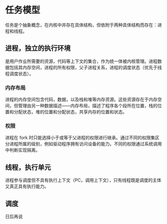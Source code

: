 # 任务模型

任务是个抽象概念，在内核中并存在具体结构，但依附于两种具体结构而存在：进程和线程。

## 进程，独立的执行环境

是用户作业所需要的资源，代码等上下文的集合，作为统一体被内核管理。进程数据包括其内存空间，进程的所有权限，父子进程关系，进程的调度状态（优先于线程调度状态）。

### 内存布局

进程的内存空间包含代码，数据，以及栈和堆等内存资源。这些资源存在于内存空间，但管理由另一种数据描述——内存布局，描述了程序各个段所在位置，栈的位置和分配状态，堆的位置和分配状态，共享内存的位置和状态。

### 权限

进程在 fork 时只能选择小于或等于父进程的权限进行继承。通过不同的权限集区分进程所属的级别，例如驱动程序拥有访问设备的能力。不同的权限通过系统调用中判断实现隔离。

## 线程，执行单元

进程参与调度但不具有执行上下文（PC，调用上下文），只有线程既是调度的主体又真正具有执行能力。

## 调度

日后再说
